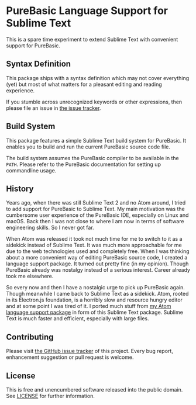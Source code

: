 # PureBasic Language Support for Sublime Text

This is a spare time experiment to extend Sublime Text with convenient support for PureBasic.

## Syntax Definition

This package ships with a syntax definition which may not cover everything (yet) but most of what matters for a pleasant editing and reading experience.

If you stumble across unrecognized keywords or other expressions, then please file an issue in [the issue tracker](https://github.com/peterthomashorn/purebasic-language-for-sublime-text/issues).

## Build System

This package features a simple Sublime Text build system for PureBasic.
It enables you to build and run the current PureBasic source code file.

The build system assumes the PureBasic compiler to be available in the `PATH`.
Please refer to the PureBasic documentation for setting up commandline usage.

## History

Years ago, when there was still Sublime Text 2 and no Atom around, I tried to add support for PureBasic to Sublime Text.
My main motivation was the cumbersome user experience of the PureBasic IDE, especially on Linux and macOS.
Back then I was not close to where I am now in terms of software engineering skills. So I never got far.

When Atom was released it took not much time for me to switch to it as a sidekick instead of Sublime Text.
It was much more approachable for me due to the web technologies used and completely free.
When I was thinking about a more convenient way of editing PureBasic source code, I created a language support package.
It turned out pretty fine (in my opinion). Though PureBasic already was nostalgy instead of a serious interest.
Career already took me elsewhere.

So every now and then I have a nostalgic urge to pick up PureBasic again. Though meanwhile I came back to Sublime Text as a sidekick.
Atom, rooted in its Electron.js foundation, is a horribly slow and resource hungry editor and at some point I was tired of it.
I ported much stuff from [my Atom language support package](https://github.com/peterthomashorn/language-purebasic) in form of this Sublime Text package.
Sublime Text is much faster and efficient, especially with large files.

## Contributing

Please visit [the GitHub issue tracker](https://github.com/peterthomashorn/purebasic-language-for-sublime-text/issues) of this project.
Every bug report, enhancement suggestion or pull request is welcome.

## License

This is free and unencumbered software released into the public domain.
See [LICENSE](LICENSE) for further information.